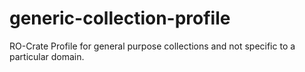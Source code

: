 # generic-collection-profile
RO-Crate Profile for general purpose collections and not specific to a particular domain.
